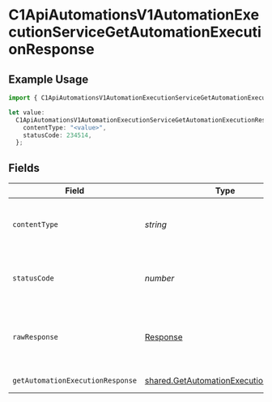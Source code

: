 # C1ApiAutomationsV1AutomationExecutionServiceGetAutomationExecutionResponse

## Example Usage

```typescript
import { C1ApiAutomationsV1AutomationExecutionServiceGetAutomationExecutionResponse } from "conductorone-sdk-typescript/sdk/models/operations";

let value:
  C1ApiAutomationsV1AutomationExecutionServiceGetAutomationExecutionResponse = {
    contentType: "<value>",
    statusCode: 234514,
  };
```

## Fields

| Field                                                                                                 | Type                                                                                                  | Required                                                                                              | Description                                                                                           |
| ----------------------------------------------------------------------------------------------------- | ----------------------------------------------------------------------------------------------------- | ----------------------------------------------------------------------------------------------------- | ----------------------------------------------------------------------------------------------------- |
| `contentType`                                                                                         | *string*                                                                                              | :heavy_check_mark:                                                                                    | HTTP response content type for this operation                                                         |
| `statusCode`                                                                                          | *number*                                                                                              | :heavy_check_mark:                                                                                    | HTTP response status code for this operation                                                          |
| `rawResponse`                                                                                         | [Response](https://developer.mozilla.org/en-US/docs/Web/API/Response)                                 | :heavy_check_mark:                                                                                    | Raw HTTP response; suitable for custom response parsing                                               |
| `getAutomationExecutionResponse`                                                                      | [shared.GetAutomationExecutionResponse](../../../sdk/models/shared/getautomationexecutionresponse.md) | :heavy_minus_sign:                                                                                    | Successful response                                                                                   |